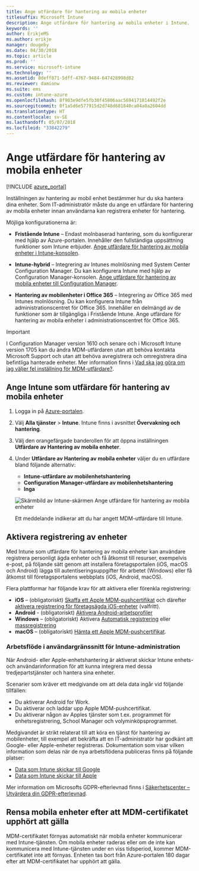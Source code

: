 ```yaml
---
title: Ange utfärdare för hantering av mobila enheter
titlesuffix: Microsoft Intune
description: Ange utfärdare för hantering av mobila enheter i Intune.
keywords: ''
author: ErikjeMS
ms.author: erikje
manager: dougeby
ms.date: 04/30/2018
ms.topic: article
ms.prod: ''
ms.service: microsoft-intune
ms.technology: ''
ms.assetid: 8deff871-5dff-4767-9484-647428998d82
ms.reviewer: damionw
ms.suite: ems
ms.custom: intune-azure
ms.openlocfilehash: 8f903e9dfe5fb30f45806aac5694171814492f2e
ms.sourcegitcommit: 0f1a5d6e577915d2d748d681840ca04a0a2604dd
ms.translationtype: HT
ms.contentlocale: sv-SE
ms.lasthandoff: 05/07/2018
ms.locfileid: "33842279"
---
```

# <a name="set-the-mobile-device-management-authority"></a>Ange utfärdare för hantering av mobila enheter

[!INCLUDE [azure_portal](./includes/azure_portal.md)]

Inställningen av hantering av mobil enhet bestämmer hur du ska hantera dina enheter. Som IT-administratör måste du ange en utfärdare för hantering av mobila enheter innan användarna kan registrera enheter för hantering.

Möjliga konfigurationerna är:

- **Fristående Intune** – Endast molnbaserad hantering, som du konfigurerar med hjälp av Azure-portalen. Innehåller den fullständiga uppsättning funktioner som Intune erbjuder. [Ange utfärdare för hantering av mobila enheter i Intune-konsolen](#set-mdm-authority-to-intune).

- **Intune-hybrid** – Integrering av Intunes molnlösning med System Center Configuration Manager. Du kan konfigurera Intune med hjälp av Configuration Manager-konsolen. [Ange utfärdare för hantering av mobila enheter till Configuration Manager](https://docs.microsoft.com/sccm/mdm/deploy-use/configure-intune-subscription).

- **Hantering av mobilenheter i Office 365** – Integrering av Office 365 med Intunes molnlösning. Du kan konfigurera Intune från administrationscentret för Office 365. Innehåller en delmängd av de funktioner som är tillgängliga i Fristående Intune. Ange utfärdare för hantering av mobila enheter i administrationscentret för Office 365.

> [!IMPORTANT]
> I Configuration Manager version 1610 och senare och i Microsoft Intune version 1705 kan du ändra MDM-utfärdaren utan att behöva kontakta Microsoft Support och utan att behöva avregistrera och omregistrera dina befintliga hanterade enheter. Mer information finns i [Vad ska jag göra om jag väljer fel inställning för MDM-utfärdare?](/intune-classic/deploy-use/prerequisites-for-enrollment#what-to-do-if-you-choose-the-wrong-mdm-authority-setting).

## <a name="set-mdm-authority-to-intune"></a>Ange Intune som utfärdare för hantering av mobila enheter

1. Logga in på [Azure-portalen](https://portal.azure.com).
2. Välj **Alla tjänster** > **Intune**. Intune finns i avsnittet **Övervakning och hantering**.
3. Välj den orangefärgade banderollen för att öppna inställningen **Utfärdare av Hantering av mobila enheter**.
4. Under **Utfärdare av Hantering av mobila enheter** väljer du en utfärdare bland följande alternativ:
   - **Intune-utfärdare av mobilenhetshantering**
   - **Configuration Manager-utfärdare av mobilenhetshantering**
   - **Inga**

   ![Skärmbild av Intune-skärmen Ange utfärdare för hantering av mobila enheter](media/set-mdm-auth.png)

   Ett meddelande indikerar att du har angett MDM-utfärdare till Intune.

## <a name="enable-device-enrollment"></a>Aktivera registrering av enheter

Med Intune som utfärdare för hantering av mobila enheter kan användare registrera personligt ägda enheter och få åtkomst till resurser, exempelvis e-post, på följande sätt genom att installera företagsportalen (iOS, macOS och Android) lägga till autentiseringsuppgifter för arbetet (Windows) eller få åtkomst till företagsportalens webbplats (iOS, Android, macOS).

Flera plattformar har följande krav för att aktivera eller förenkla registrering:
- **iOS** – (obligatoriskt) [Skaffa ett Apple MDM-pushcertifikat](apple-mdm-push-certificate-get.md) och därefter [aktivera registrering för företagsägda iOS-enheter](ios-enroll.md) (valfritt).
- **Android** - (obligatoriskt) [Aktivera Android-arbetsprofiler](android-enroll.md)
- **Windows** – (obligatoriskt) Aktivera [Automatisk registrering](windows-enroll.md) eller [massregistrering](windows-bulk-enroll.md)
- **macOS** – (obligatoriskt) [Hämta ett Apple MDM-pushcertifikat](apple-mdm-push-certificate-get.md).

### <a name="workflow-of-intune-administration-ui"></a>Arbetsflöde i användargränssnitt för Intune-administration
När Android- eller Apple-enhetshantering är aktiverat skickar Intune enhets- och användarinformation för att kunna integrera med dessa tredjepartstjänster och hantera sina enheter.

Scenarier som kräver ett medgivande om att dela data ingår vid följande tillfällen:
- Du aktiverar Android for Work.
- Du aktiverar och laddar upp Apple MDM-pushcertifikat.
- Du aktiverar någon av Apples tjänster som t.ex. programmet för enhetsregistrering, School Manager och volyminköpsprogrammet.

Medgivandet är strikt relaterat till att köra en tjänst för hantering av mobilenheter, till exempel att bekräfta att en IT-administratör har godkänt att Google- eller Apple-enheter registreras. Dokumentation som visar vilken information som delas när de nya arbetsflödena publiceras finns på följande platser:
- [Data som Intune skickar till Google](https://aka.ms/Data-intune-sends-to-google)
- [Data som Intune skickar till Apple](https://aka.ms/data-intune-sends-to-apple)

Mer information om Microsofts GDPR-efterlevnad finns i [Säkerhetscenter –Utvärdera din GDPR-efterlevnad](https://aka.ms/trust_center_info).

## <a name="mobile-device-cleanup-after-mdm-certificate-expiration"></a>Rensa mobila enheter efter att MDM-certifikatet upphört att gälla

MDM-certifikatet förnyas automatiskt när mobila enheter kommunicerar med Intune-tjänsten. Om mobila enheter raderas eller om de inte kan kommunicera med Intune-tjänsten under en viss tidsperiod, kommer MDM-certifikatet inte att förnyas. Enheten tas bort från Azure-portalen 180 dagar efter att MDM-certifikatet har upphört att gälla.
